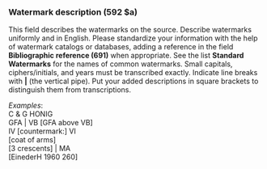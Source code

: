 ### Watermark description (592 $a)

This field describes the watermarks on the source. Describe watermarks uniformly and in English. Please standardize your information with the help of watermark catalogs or databases, adding a reference in the field **Bibliographic reference (691)** when appropriate. See the list **Standard Watermarks** for the names of common watermarks. Small capitals, ciphers/initials, and years must be transcribed exactly. Indicate line breaks with **|** (the vertical pipe). Put your added descriptions in square brackets to distinguish them from transcriptions.



_Examples_:  
C & G HONIG  
GFA | VB [GFA above VB]  
IV [countermark:] VI  
[coat of arms]  
[3 crescents] | MA  
[EinederH 1960 260]